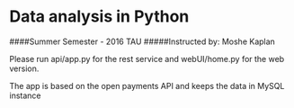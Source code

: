 # Data analysis in Python
####Summer Semester - 2016 TAU
#####Instructed by: Moshe Kaplan

Please run api/app.py for the rest service and webUI/home.py for the web version.

The app is based on the open payments API and keeps the data in MySQL instance

